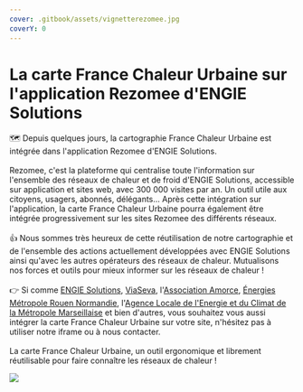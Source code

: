 ```yaml
---
cover: .gitbook/assets/vignetterezomee.jpg
coverY: 0
---
```


# La carte France Chaleur Urbaine sur l'application Rezomee d'ENGIE Solutions

🗺 Depuis quelques jours, la cartographie France Chaleur Urbaine est intégrée dans l'application Rezomee d'ENGIE Solutions.\
\
Rezomee, c'est la plateforme qui centralise toute l'information sur l'ensemble des réseaux de chaleur et de froid d'ENGIE Solutions, accessible sur application et sites web, avec 300 000 visites par an. Un outil utile aux citoyens, usagers, abonnés, délégants... Après cette intégration sur l'application, la carte France Chaleur Urbaine pourra également être intégrée progressivement sur les sites Rezomee des différents réseaux.\
\
👍 Nous sommes très heureux de cette réutilisation de notre cartographie et de l'ensemble des actions actuellement développées avec ENGIE Solutions ainsi qu'avec les autres opérateurs des réseaux de chaleur. Mutualisons nos forces et outils pour mieux informer sur les réseaux de chaleur !\
\
👉 Si comme [ENGIE Solutions](https://www.engie-solutions.com/fr), [ViaSeva](https://viaseva.org/comment-se-raccorder/), l'[Association Amorce](https://amorce.asso.fr/Boite-A-Outils-Reseaux-de-Chaleur-et-de-Froid), [Énergies Métropole Rouen Normandie](https://energies.metropole-rouen-normandie.fr/les-reseaux-de-chaleur-urbains/), l'[Agence Locale de l'Energie et du Climat de la Métropole Marseillaise](https://www.alecmetropolemarseillaise.fr/cat\_faq/chauffage-eau-chaude/) et bien d'autres, vous souhaitez vous aussi intégrer la carte France Chaleur Urbaine sur votre site, n'hésitez pas à utiliser notre iframe ou à nous contacter.\
\
La carte France Chaleur Urbaine, un outil ergonomique et librement réutilisable pour faire connaître les réseaux de chaleur !

![](<.gitbook/assets/Intégration de la carto France Chaleur Urbaine dans l'app Rezomee.jpg>)
